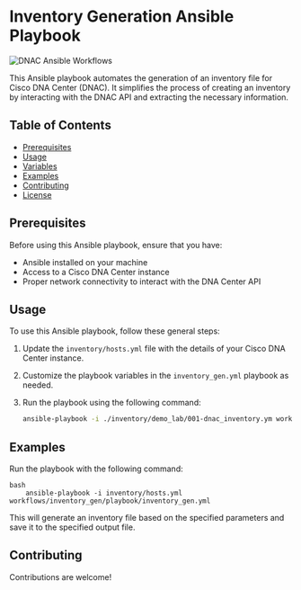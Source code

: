 # Inventory Generation Ansible Playbook

![DNAC Ansible Workflows](https://github.com/DNACENSolutions/dnac_ansible_workflows/blob/main/workflows/inventory_gen/playbook/inventory_gen.yml)

This Ansible playbook automates the generation of an inventory file for Cisco DNA Center (DNAC). It simplifies the process of creating an inventory by interacting with the DNAC API and extracting the necessary information.

## Table of Contents
- [Prerequisites](#prerequisites)
- [Usage](#usage)
- [Variables](#variables)
- [Examples](#examples)
- [Contributing](#contributing)
- [License](#license)

## Prerequisites

Before using this Ansible playbook, ensure that you have:

- Ansible installed on your machine
- Access to a Cisco DNA Center instance
- Proper network connectivity to interact with the DNA Center API

## Usage

To use this Ansible playbook, follow these general steps:

1. Update the `inventory/hosts.yml` file with the details of your Cisco DNA Center instance.

2. Customize the playbook variables in the `inventory_gen.yml` playbook as needed.

3. Run the playbook using the following command:

   ```bash
   ansible-playbook -i ./inventory/demo_lab/001-dnac_inventory.ym workflows/inventory_gen/playbook/inventory_gen.yml

## Examples

Run the playbook with the following command:

    bash
        ansible-playbook -i inventory/hosts.yml workflows/inventory_gen/playbook/inventory_gen.yml

This will generate an inventory file based on the specified parameters and save it to the specified output file.

## Contributing

Contributions are welcome! 